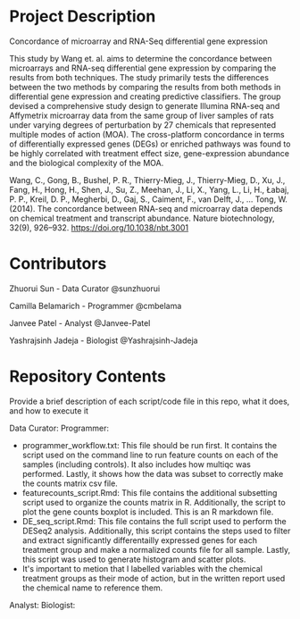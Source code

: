 # Project Description

Concordance of microarray and RNA-Seq differential gene expression

This study by Wang et. al. aims to determine the concordance between microarrays and RNA-seq differential gene expression by comparing the results from both techniques. The study primarily tests the differences between the two methods by comparing the results from both methods in differential gene expression and creating predictive classifiers. The group devised a comprehensive study design to generate Illumina RNA-seq and Affymetrix microarray data from the same group of liver samples of rats under varying degrees of perturbation by 27 chemicals that represented multiple modes of action (MOA). The cross-platform concordance in terms of differentially expressed genes (DEGs) or enriched pathways was found to be highly correlated with treatment effect size, gene-expression abundance and the biological complexity of the MOA.

Wang, C., Gong, B., Bushel, P. R., Thierry-Mieg, J., Thierry-Mieg, D., Xu, J., Fang, H., Hong, H., Shen, J., Su, Z., Meehan, J., Li, X., Yang, L., Li, H., Łabaj, P. P., Kreil, D. P., Megherbi, D., Gaj, S., Caiment, F., van Delft, J., … Tong, W. (2014). The concordance between RNA-seq and microarray data depends on chemical treatment and transcript abundance. Nature biotechnology, 32(9), 926–932. https://doi.org/10.1038/nbt.3001

# Contributors

Zhuorui Sun - Data Curator @sunzhuorui

Camilla Belamarich - Programmer @cmbelama

Janvee Patel - Analyst @Janvee-Patel

Yashrajsinh Jadeja - Biologist @Yashrajsinh-Jadeja

# Repository Contents

Provide a brief description of each script/code file in this repo, what it does, and how to execute it

Data Curator:
Programmer:

  - programmer_workflow.txt: This file should be run first. It contains the script used on the command line to run feature counts on each of the samples (including controls). It also includes how multiqc was performed. Lastly, it shows how the data was subset to correctly make the counts matrix csv file.
  - featurecounts_script.Rmd: This file contains the additional subsetting script used to organize the counts matrix in R. Additionally, the script to plot the gene counts boxplot is included. This is an R markdown file.
 - DE_seq_script.Rmd: This file contains the full script used to perform the DESeq2 analysis. Additionally, this script contains the steps used to filter and extract significantly differentailly expressed genes for each treatment group and make a normalized counts file for all sample. Lastly, this script was used to generate histogram and scatter plots. 
  - It's important to metion that I labelled variables with the chemical treatment groups as their mode of action, but in the written report used the chemical name to reference them.

Analyst:
Biologist:
